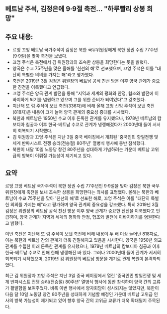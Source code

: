 ## 베트남 주석, 김정은에 9·9절 축전… "하루빨리 상봉 희망"

## 주요 내용:
*   르엉 끄엉 베트남 국가주석이 김정은 북한 국무위원장에게 북한 정권 수립 77주년(9·9절)을 맞아 축전을 보냈다.
*   끄엉 주석은 축전에서 김 위원장과의 조속한 상봉을 희망한다는 뜻을 밝혔다.
*   양국은 수교 75주년을 맞은 올해를 '친선의 해'로 선포했으며, 끄엉 주석은 이를 "대단히 특별한 의의를 가지는 해"라고 평가했다.
*   축전은 2019년 3월 김정은 위원장의 베트남 공식 친선 방문 이후 양국 관계가 중요한 진전을 이룩했다고 언급했다.
*   끄엉 주석은 양국 관계 발전을 통해 "지역과 세계의 평화와 안정, 협조와 발전에 이바지하게 되기를 념원하고 있으며 그를 위한 준비가 되여있다"고 강조했다.
*   지난해 또 럼 주석이 보낸 축전(336자)에 비해 올해 끄엉 신임 주석이 보낸 축전(818자)은 내용이 크게 늘어 양국 관계의 중요성 증대를 시사했다.
*   북한과 베트남은 1950년 수교 이후 돈독한 관계를 유지했으나, 1978년 베트남의 캄보디아 침공과 이후 한국-베트남 수교로 관계가 냉랭해졌다가 2000년대 들어 서서히 회복되기 시작했다.
*   김 위원장과 끄엉 주석은 지난 3일 중국 베이징에서 개최된 '중국인민 항일전쟁 및 세계 반파시스트 전쟁 승리(전승절) 80주년' 열병식 행사에 동반 참석했다.
*   북한이 내달 10일 노동당 창건 80주년을 성대하게 기념하려는 가운데 베트남 고위급의 방북이 이뤄질 가능성이 제기되고 있다.

## 요약
르엉 끄엉 베트남 국가주석이 북한 정권 수립 77주년인 9·9절을 맞아 김정은 북한 국무위원장에게 축전을 보내 조속한 상봉을 희망한다는 의사를 표명했다. 올해는 북한과 베트남이 수교 75주년을 맞아 '친선의 해'로 선포한 해로, 끄엉 주석은 이를 "대단히 특별한 의의를 가지는 해"라고 평가하며 양국 관계의 중요성을 강조했다. 특히 2019년 3월 김정은 위원장의 베트남 공식 친선 방문 이후 양국 관계가 중요한 진전을 이룩했다고 언급하며, 양국 관계가 지역과 세계의 평화와 안정, 협조와 발전에 이바지하기를 염원한다고 밝혔다.

이번 축전은 지난해 또 럼 주석이 보낸 축전에 비해 내용이 두 배 이상 늘어난 818자로, 이는 북한과 베트남 간의 관계가 더욱 긴밀해지고 있음을 시사한다. 양국은 1950년 외교 관계를 수립한 이래 돈독한 관계를 유지했으나, 1978년 베트남의 캄보디아 침공과 이후 한국-베트남 수교로 인해 한때 냉랭해진 바 있다. 그러나 2000년대 들어 관계가 서서히 회복되기 시작했으며, 2019년 김 위원장의 베트남 방문을 계기로 관계 복원이 본격화되었다.

최근 김 위원장과 끄엉 주석은 지난 3일 중국 베이징에서 열린 '중국인민 항일전쟁 및 세계 반파시스트 전쟁 승리(전승절) 80주년' 열병식 행사에 동반 참석하며 양국 간의 교류가 활발함을 보여주었다. 비록 이번 행사에서 양자회담이 성사되지는 않았지만, 북한이 다음 달 10일 노동당 창건 80주년을 성대하게 기념할 예정인 가운데 베트남 고위급 인사의 방북 가능성이 제기되고 있어 향후 양국 간의 고위급 교류가 더욱 확대될지 주목된다.